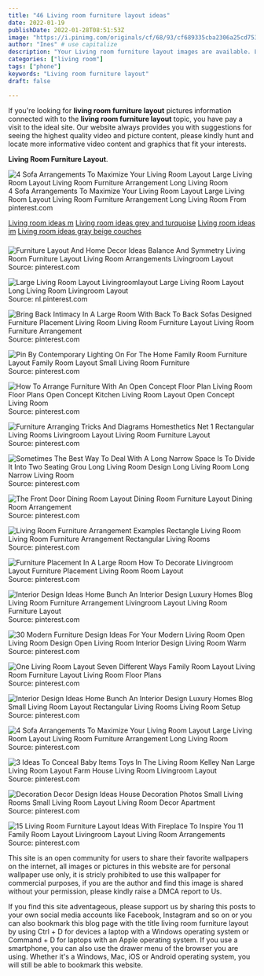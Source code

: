 ```yaml
---
title: "46 Living room furniture layout ideas"
date: 2022-01-19
publishDate: 2022-01-28T08:51:53Z
image: "https://i.pinimg.com/originals/cf/68/93/cf689335cba2306a25cd7535b2ea6586.jpg"
author: "Ines" # use capitalize
description: "Your Living room furniture layout images are available. Living room furniture layout are a topic that is being searched for and liked by netizens today. You can Find and Download the Living room furniture layout files here. Download all free images."
categories: ["living room"]
tags: ["phone"]
keywords: "Living room furniture layout"
draft: false

---
```


If you're looking for **living room furniture layout** pictures information connected with to the **living room furniture layout** topic, you have pay a visit to the ideal  site.  Our website always  provides you with  suggestions  for seeing  the highest  quality video and picture  content, please kindly hunt and locate more informative video content and graphics  that fit your interests.

**Living Room Furniture Layout**. 

![4 Sofa Arrangements To Maximize Your Living Room Layout Large Living Room Layout Living Room Furniture Arrangement Long Living Room](https://i.pinimg.com/736x/1b/fa/91/1bfa91c0898942e3ae59eb0cb288f9d2--large-long-living-room-ideas-furnishing-a-large-living-room.jpg "4 Sofa Arrangements To Maximize Your Living Room Layout Large Living Room Layout Living Room Furniture Arrangement Long Living Room")
4 Sofa Arrangements To Maximize Your Living Room Layout Large Living Room Layout Living Room Furniture Arrangement Long Living Room From pinterest.com

[Living room ideas m](/living-room-ideas-m/)
[Living room ideas grey and turquoise](/living-room-ideas-grey-and-turquoise/)
[Living room ideas im](/living-room-ideas-im/)
[Living room ideas gray beige couches](/living-room-ideas-gray-beige-couches/)



### 

 


![Furniture Layout And Home Decor Ideas Balance And Symmetry Living Room Furniture Layout Living Room Arrangements Livingroom Layout](https://i.pinimg.com/originals/df/54/30/df543083714adb57947d9cde8e4b4a08.jpg "Furniture Layout And Home Decor Ideas Balance And Symmetry Living Room Furniture Layout Living Room Arrangements Livingroom Layout")
Source: pinterest.com

 

![Large Living Room Layout Livingroomlayout Large Living Room Layout Long Living Room Livingroom Layout](https://i.pinimg.com/564x/9d/05/5b/9d055b971436063acf9d50bce128c1c6.jpg "Large Living Room Layout Livingroomlayout Large Living Room Layout Long Living Room Livingroom Layout")
Source: nl.pinterest.com

 

![Bring Back Intimacy In A Large Room With Back To Back Sofas Designed Furniture Placement Living Room Living Room Furniture Layout Living Room Furniture Arrangement](https://i.pinimg.com/originals/16/7d/81/167d81bcec5776456b441c598dd1f963.jpg "Bring Back Intimacy In A Large Room With Back To Back Sofas Designed Furniture Placement Living Room Living Room Furniture Layout Living Room Furniture Arrangement")
Source: pinterest.com

 

![Pin By Contemporary Lighting On For The Home Family Room Furniture Layout Family Room Layout Small Living Room Furniture](https://i.pinimg.com/originals/8d/eb/32/8deb32c1b1bce0a1746e7ffd81b59769.jpg "Pin By Contemporary Lighting On For The Home Family Room Furniture Layout Family Room Layout Small Living Room Furniture")
Source: pinterest.com

 

![How To Arrange Furniture With An Open Concept Floor Plan Living Room Floor Plans Open Concept Kitchen Living Room Layout Open Concept Living Room](https://i.pinimg.com/736x/a2/c3/2f/a2c32f4fc3579f87c0e6488a47383070.jpg "How To Arrange Furniture With An Open Concept Floor Plan Living Room Floor Plans Open Concept Kitchen Living Room Layout Open Concept Living Room")
Source: pinterest.com

 

![Furniture Arranging Tricks And Diagrams Homesthetics Net 1 Rectangular Living Rooms Livingroom Layout Living Room Furniture Layout](https://i.pinimg.com/736x/86/34/6d/86346dc59198372e94a37de43b751b2d.jpg "Furniture Arranging Tricks And Diagrams Homesthetics Net 1 Rectangular Living Rooms Livingroom Layout Living Room Furniture Layout")
Source: pinterest.com

 

![Sometimes The Best Way To Deal With A Long Narrow Space Is To Divide It Into Two Seating Grou Long Living Room Design Long Living Room Long Narrow Living Room](https://i.pinimg.com/originals/7b/18/88/7b1888e730c6b64355df7880aa94058d.jpg "Sometimes The Best Way To Deal With A Long Narrow Space Is To Divide It Into Two Seating Grou Long Living Room Design Long Living Room Long Narrow Living Room")
Source: pinterest.com

 

![The Front Door Dining Room Layout Dining Room Furniture Layout Dining Room Arrangement](https://i.pinimg.com/originals/de/1b/79/de1b792462edafd80383b4592c1674f3.jpg "The Front Door Dining Room Layout Dining Room Furniture Layout Dining Room Arrangement")
Source: pinterest.com

 

![Living Room Furniture Arrangement Examples Rectangle Living Room Living Room Furniture Arrangement Rectangular Living Rooms](https://i.pinimg.com/originals/5d/c7/ff/5dc7ffa5a7c5e0d8cd49ddca411b35c8.jpg "Living Room Furniture Arrangement Examples Rectangle Living Room Living Room Furniture Arrangement Rectangular Living Rooms")
Source: pinterest.com

 

![Furniture Placement In A Large Room How To Decorate Livingroom Layout Furniture Placement Living Room Room Layout](https://i.pinimg.com/originals/51/7c/c5/517cc59e298598f69c9fb80263cd27a5.jpg "Furniture Placement In A Large Room How To Decorate Livingroom Layout Furniture Placement Living Room Room Layout")
Source: pinterest.com

 

![Interior Design Ideas Home Bunch An Interior Design Luxury Homes Blog Living Room Furniture Arrangement Livingroom Layout Living Room Furniture Layout](https://i.pinimg.com/originals/9b/43/48/9b4348f9c1f6da23fea725c9742e476f.jpg "Interior Design Ideas Home Bunch An Interior Design Luxury Homes Blog Living Room Furniture Arrangement Livingroom Layout Living Room Furniture Layout")
Source: pinterest.com

 

![30 Modern Furniture Design Ideas For Your Modern Living Room Open Living Room Design Open Living Room Interior Design Living Room Warm](https://i.pinimg.com/originals/07/2c/dd/072cdd3b83c691c16a45aae82fbe08c2.jpg "30 Modern Furniture Design Ideas For Your Modern Living Room Open Living Room Design Open Living Room Interior Design Living Room Warm")
Source: pinterest.com

 

![One Living Room Layout Seven Different Ways Family Room Layout Living Room Furniture Layout Living Room Floor Plans](https://i.pinimg.com/originals/d2/76/a7/d276a7cfaf7810de6f139f2435449fc1.jpg "One Living Room Layout Seven Different Ways Family Room Layout Living Room Furniture Layout Living Room Floor Plans")
Source: pinterest.com

 

![Interior Design Ideas Home Bunch An Interior Design Luxury Homes Blog Small Living Room Layout Rectangular Living Rooms Living Room Setup](https://i.pinimg.com/originals/9e/f8/c5/9ef8c5a40b13a5b425cff754b73cbc2c.jpg "Interior Design Ideas Home Bunch An Interior Design Luxury Homes Blog Small Living Room Layout Rectangular Living Rooms Living Room Setup")
Source: pinterest.com

 

![4 Sofa Arrangements To Maximize Your Living Room Layout Large Living Room Layout Living Room Furniture Arrangement Long Living Room](https://i.pinimg.com/736x/1b/fa/91/1bfa91c0898942e3ae59eb0cb288f9d2--large-long-living-room-ideas-furnishing-a-large-living-room.jpg "4 Sofa Arrangements To Maximize Your Living Room Layout Large Living Room Layout Living Room Furniture Arrangement Long Living Room")
Source: pinterest.com

 

![3 Ideas To Conceal Baby Items Toys In The Living Room Kelley Nan Large Living Room Layout Farm House Living Room Livingroom Layout](https://i.pinimg.com/736x/f1/3b/76/f13b76c0698079f401ca6470f82f9683.jpg "3 Ideas To Conceal Baby Items Toys In The Living Room Kelley Nan Large Living Room Layout Farm House Living Room Livingroom Layout")
Source: pinterest.com

 

![Decoration Decor Design Ideas House Decoration Photos Small Living Rooms Small Living Room Layout Living Room Decor Apartment](https://i.pinimg.com/originals/c3/c8/58/c3c8586ff08cc626e94642250a1b357e.jpg "Decoration Decor Design Ideas House Decoration Photos Small Living Rooms Small Living Room Layout Living Room Decor Apartment")
Source: pinterest.com

 

![15 Living Room Furniture Layout Ideas With Fireplace To Inspire You 11 Family Room Layout Livingroom Layout Living Room Arrangements](https://i.pinimg.com/originals/cf/68/93/cf689335cba2306a25cd7535b2ea6586.jpg "15 Living Room Furniture Layout Ideas With Fireplace To Inspire You 11 Family Room Layout Livingroom Layout Living Room Arrangements")
Source: pinterest.com

 

This site is an open community for users to share their favorite wallpapers on the internet, all images or pictures in this website are for personal wallpaper use only, it is stricly prohibited to use this wallpaper for commercial purposes, if you are the author and find this image is shared without your permission, please kindly raise a DMCA report to Us.

If you find this site adventageous, please support us by sharing this posts to your own social media accounts like Facebook, Instagram and so on or you can also bookmark this blog page with the title living room furniture layout by using Ctrl + D for devices a laptop with a Windows operating system or Command + D for laptops with an Apple operating system. If you use a smartphone, you can also use the drawer menu of the browser you are using. Whether it's a Windows, Mac, iOS or Android operating system, you will still be able to bookmark this website.
